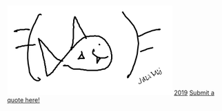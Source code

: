 ![Image](ironfish.png)
[2019](https://ironsharks.github.io/quotes/submit)
[Submit a quote here!](https://ironsharks.github.io/quotes/submit)
